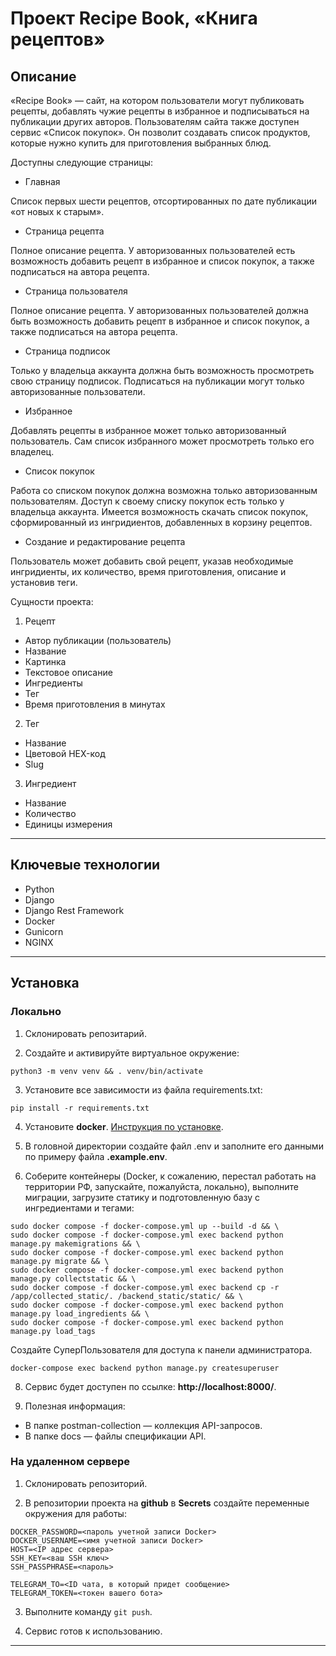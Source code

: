 # Проект Recipe Book, «Книга рецептов»

## Описание

«Recipe Book» — сайт, на котором пользователи могут публиковать рецепты, добавлять чужие рецепты в избранное и подписываться на публикации других авторов. Пользователям сайта также доступен сервис «Список покупок». Он позволит создавать список продуктов, которые нужно купить для приготовления выбранных блюд.


Доступны следующие страницы: 

* Главная

Список первых шести рецептов, отсортированных по дате публикации «от новых к старым».

* Страница рецепта

Полное описание рецепта.
У авторизованных пользователей есть возможность добавить рецепт в избранное и список покупок, а также подписаться на автора рецепта.

* Страница пользователя

Полное описание рецепта.
У авторизованных пользователей должна быть возможность добавить рецепт в избранное и список покупок, а также подписаться на автора рецепта.

* Страница подписок

Только у владельца аккаунта должна быть возможность просмотреть свою страницу подписок.
Подписаться на публикации могут только авторизованные пользователи.

* Избранное

Добавлять рецепты в избранное может только авторизованный пользователь.
Сам список избранного может просмотреть только его владелец.

* Список покупок

Работа со списком покупок должна возможна только авторизованным пользователям.
Доступ к своему списку покупок есть только у владельца аккаунта.
Имеется возможность скачать список покупок, сформированный из ингридиентов, добавленных в корзину рецептов. 

* Создание и редактирование рецепта

Пользователь может добавить свой рецепт, указав необходимые ингридиенты, их количество, время приготовления, описание и установив теги.

Сущности проекта:

1. Рецепт

* Автор публикации (пользователь)
* Название
* Картинка
* Текстовое описание
* Ингредиенты
* Тег
* Время приготовления в минутах

2. Тег

* Название
* Цветовой HEX-код
* Slug

3. Ингредиент

* Название
* Количество
* Единицы измерения
______________________________________________________

## Ключевые технологии
* Python
* Django
* Django Rest Framework
* Docker
* Gunicorn
* NGINX

_____________________________________________________

## Установка

### Локально

1. Cклонировать репозитарий.

2. Cоздайте и активируйте виртуальное окружение:

```
python3 -m venv venv && . venv/bin/activate
```

3. Установите все зависимости из файла requirements.txt:

`pip install -r requirements.txt`

4. Установите  **docker**. [Инструкция по установке](https://docs.docker.com/).


5. В головной директории создайте файл .env и заполните его данными по примеру
файла **.example.env**.


6. Соберите контейнеры (Docker, к сожалению, перестал работать на территории РФ, запускайте, пожалуйста, локально), выполните миграции, загрузите статику и подготовленную базу с ингредиентами и тегами:

```
sudo docker compose -f docker-compose.yml up --build -d && \
sudo docker compose -f docker-compose.yml exec backend python manage.py makemigrations && \
sudo docker compose -f docker-compose.yml exec backend python manage.py migrate && \
sudo docker compose -f docker-compose.yml exec backend python manage.py collectstatic && \
sudo docker compose -f docker-compose.yml exec backend cp -r /app/collected_static/. /backend_static/static/ && \
sudo docker compose -f docker-compose.yml exec backend python manage.py load_ingredients && \
sudo docker compose -f docker-compose.yml exec backend python manage.py load_tags
```

Создайте СуперПользователя для доступа к панели администратора. 

```
docker-compose exec backend python manage.py createsuperuser
```

8. Сервис будет доступен по ссылке: **http://localhost:8000/**.


9. Полезная информация:
* В папке postman-collection — коллекция API-запросов.
* В папке docs — файлы спецификации API.


### На удаленном сервере

1. Склонировать репозиторий.


2. В репозитории проекта на **github** в **Secrets** создайте переменные окружения для работы:

```
DOCKER_PASSWORD=<пароль учетной записи Docker>
DOCKER_USERNAME=<имя учетной записи Docker>
HOST=<IP адрес сервера>
SSH_KEY=<ваш SSH ключ>
SSH_PASSPHRASE=<пароль>

TELEGRAM_TO=<ID чата, в который придет сообщение>
TELEGRAM_TOKEN=<токен вашего бота>
```

3. Выполните команду `git push`.

7. Сервис готов к использованию.

_____________________________________________________
